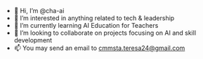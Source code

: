 - 👋 Hi, I’m @cha-ai
- 👀 I’m interested in anything related to tech & leadership
- 🌱 I’m currently learning AI Education for Teachers
- 💞️ I’m looking to collaborate on projects focusing on AI and skill development
- 📫 You may send an email to cmmsta.teresa24@gmail.com

<!---
cha-ai/cha-ai is a ✨ special ✨ repository because its `README.md` (this file) appears on your GitHub profile.
You can click the Preview link to take a look at your changes.
--->
